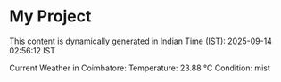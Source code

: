 # My Project

This content is dynamically generated in Indian Time (IST): 2025-09-14 02:56:12 IST


Current Weather in Coimbatore:
Temperature: 23.88 °C
Condition: mist
